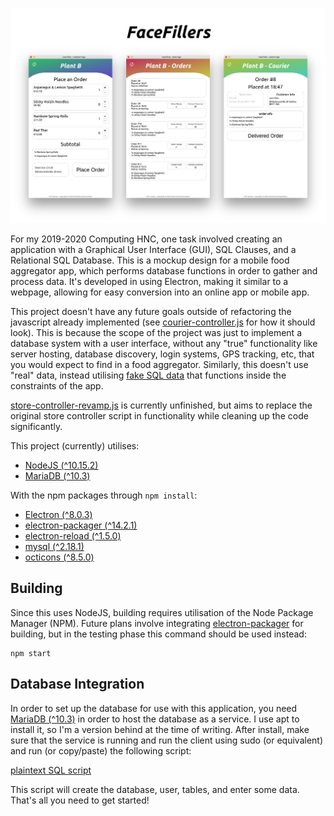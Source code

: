 ![FaceFillers](img/preview.png)

For my 2019-2020 Computing HNC, one task involved creating an application with a Graphical User Interface (GUI), SQL Clauses, and a Relational SQL Database. This is a mockup design for a mobile food aggregator app, which performs database functions in order to gather and process data. It's developed in using Electron, making it similar to a webpage, allowing for easy conversion into an online app or mobile app.

This project doesn't have any future goals outside of refactoring the javascript already implemented (see [courier-controller.js](js/courier-controller.js) for how it should look). This is because the scope of the project was just to implement a database system with a user interface, without any "true" functionality like server hosting, database discovery, login systems, GPS tracking, etc, that you would expect to find in a food aggregator. Similarly, this doesn't use "real" data, instead utilising [fake SQL data](sqlscript) that functions inside the constraints of the app.

[store-controller-revamp.js](js/store-controller-revamp.js) is currently unfinished, but aims to replace the original store controller script in functionality while cleaning up the code significantly.

This project (currently) utilises:

- [NodeJS (^10.15.2)](https://github.com/nodejs/node)
- [MariaDB (^10.3)](https://mariadb.com/downloads)

With the npm packages through `npm install`:

- [Electron (^8.0.3)](https://www.npmjs.com/package/electron)
- [electron-packager (^14.2.1)](https://www.npmjs.com/package/electron-packager)
- [electron-reload (^1.5.0)](https://www.npmjs.com/package/electron-reload)
- [mysql (^2.18.1)](https://www.npmjs.com/package/mysql)
- [octicons (^8.5.0)](https://www.npmjs.com/package/@primer/octicons)

## Building

Since this uses NodeJS, building requires utilisation of the Node Package Manager (NPM). Future plans involve integrating [electron-packager](https://github.com/electron/electron-packager) for building, but in the testing phase this command should be used instead:

```shell
npm start
```

## Database Integration

In order to set up the database for use with this application, you need [MariaDB (^10.3)](https://mariadb.com/downloads) in order to host the database as a service. I use apt to install it, so I'm a version behind at the time of writing. After install, make sure that the service is running and run the client using sudo (or equivalent) and run (or copy/paste) the following script:

[plaintext SQL script](sqlscript)

This script will create the database, user, tables, and enter some data. That's all you need to get started!
